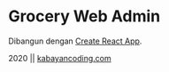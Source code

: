# Grocery Web Admin

Dibangun dengan [Create React App](https://github.com/facebook/create-react-app).

2020 || [kabayancoding.com](http://kabayancoding.com/)

